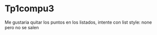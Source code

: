 # Tp1compu3
Me gustaria quitar los puntos en los listados, intente con list style: none pero no se salen 
